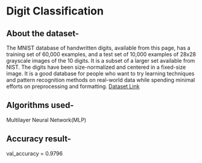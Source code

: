 # Digit Classification
## About the dataset-
The MNIST database of handwritten digits, available from this page, has a training set of 60,000 examples, and a test set of 10,000 examples of 28x28 grayscale images of the 10 digits. It is a subset of a larger set available from NIST. The digits have been size-normalized and centered in a fixed-size image.
It is a good database for people who want to try learning techniques and pattern recognition methods on real-world data while spending minimal efforts on preprocessing and formatting.
[Dataset Link](https://keras.io/api/datasets/mnist/)

## Algorithms used-
Multilayer Neural Network(MLP)

## Accuracy result-
val_accuracy = 0.9796
